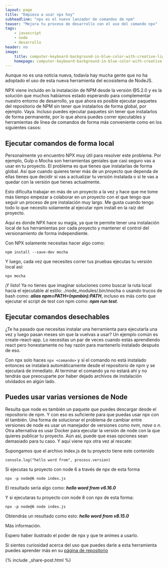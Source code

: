 ```yaml
---
layout: page
title: "Empieza a usar npx hoy"
subheadline: "npx es el nuevo lanzador de comandos de npm"
teaser: "Mejora tu proceso de desarrollo con el uso del comando npx"
tags:
    - javascript
    - node
    - desarrollo
header: no
image:
    title: computer-keyboard-background-in-blue-color-with-creative-lighted-buttons_634881.jpg
    homepage: computer-keyboard-background-in-blue-color-with-creative-lighted-buttons_634881.jpg
---
```


Aunque no es una noticia nueva, todavía hay mucha gente que no ha adoptado el uso de esta nueva herramienta del ecosistema de NodeJS.

NPX viene incluído en la instalación de NPM desde la versión @5.2.0 y es la solución que muchos habíamos estado esperando para complementar nuestro entorno de desarrollo, ya que ahora es posible ejecutar paquetes del repositorio de NPM sin tener que instalarlos de forma global, por ejemplo. Vaya. Incluso puedes ejecutar paquetes sin tener que instalarlos de forma permanente, por lo que ahora puedes correr ejecutables y herramientas de línea de comandos de forma más conveniente como en los siguientes casos:

## Ejecutar comandos de forma local

Personalmente yo encuentro NPX muy útil para resolver este problema. Por ejemplo, Gulp o Mocha son herramientas geniales que casi seguro vas a usar en tu proyecto. El problema es que tienes que instalarlas de forma global. Así que cuando quieres tener más de un proyecto que dependa de ellas tienes que decidir si vas a actualizar tu versión instalada o si te vas a quedar con la versión que tienes actualmente.

Esto dificulta trabajar en más de un proyecto a la vez y hace que me tome más tiempo empezar a colaborar en un proyecto con el que tengo que seguir un proceso de pre instalación muy largo. Me gusta cuando tengo todo lo que necesito solamente al ejecutar npm install en la raíz del proyecto.

Aquí es donde NPX hace su magia, ya que te permite tener una instalación local de tus herramientas por cada proyecto y mantener el control del versionamiento de forma independiente.

Con NPX solamente necesitas hacer algo como:

`npm install --save-dev mocha`

Y luego, cada vez que necesites correr tus pruebas ejecutas tu versión local así:

`npx mocha`

¡Y listo! Ya no tienes que imaginar soluciones como buscar la ruta local hacia el ejecutable al estilo: ./node_modules/.bin/mocha o usando trucos de bash como: __*alias npm=PATH=$(npm bin):$PATH*__, incluso es más corto que ejecutar el script de test con npm como: __*npm run test*__.

## Ejecutar comandos desechables

¿Te ha pasado que necesitas instalar una herramienta para ejecutarla una vez y luego pasan meses sin que la vuelvas a usar? Un ejemplo común es create-react-app. Lo necesitas un par de veces cuando estás aprendiendo react pero honestamente no hay razón para mantenerlo instalado después de eso.

Con npx solo haces `npx <comando>` y si el comando no está instalado entonces se instalará automáticamente desde el repositorio de npm y se ejecutará de inmediato. Al terminar el comando ya no estará ahí y no tendrás que preocuparte por haber dejado archivos de instalación olvidados en algún lado.

## Puedes usar varias versiones de Node

Resulta que node es también un paquete que puedes descargar desde el repositorio de npm. Y con eso es suficiente para que puedas usar npx con él también. Una forma de solucionar el problema de cambiar entre versiones de node es usar un manejador de versiones como *nvm*, *nave* o *n*. Otra alternativa es usar Docker para ejecutar la versión de node con la que quieres publicar tu proyecto. Aún así, puede que esas opciones sean demasiado para tu caso. Y aquí viene npx otra vez al rescate:

Supongamos que el archivo index.js de tu proyecto tiene este contenido

```
console.log("hello word from", process.version)
```

Si ejecutas tu proyecto con node 6 a través de npx de esta forma

`npx -p node@6 node index.js`

El resultado sería algo como: __*hello word from v6.16.0*__

Y si ejecutaras tu proyecto con node 8 con npx de esta forma:

`npx -p node@6 node index.js`

Obtendrás un resultado como esto: __*hello word from v8.15.0*__

Más información.

Espero haber ilustrado el poder de npx y que te animes a usarlo.

Si sientes curiosidad acerca del uso que puedes darle a esta herramienta puedes aprender más en su [página de repositorio](https://www.npmjs.com/package/npx)

{% include _share-post.html %}